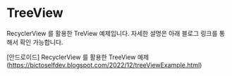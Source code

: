 # TreeView
RecyclerView 를 활용한 TreView 예제입니다.
자세한 설명은 아래 블로그 링크를 통해서 확인 가능합니다.

[안드로이드] RecyclerView 를 활용한 TreeView 예제 (https://bictoselfdev.blogspot.com/2022/12/treeViewExample.html)
